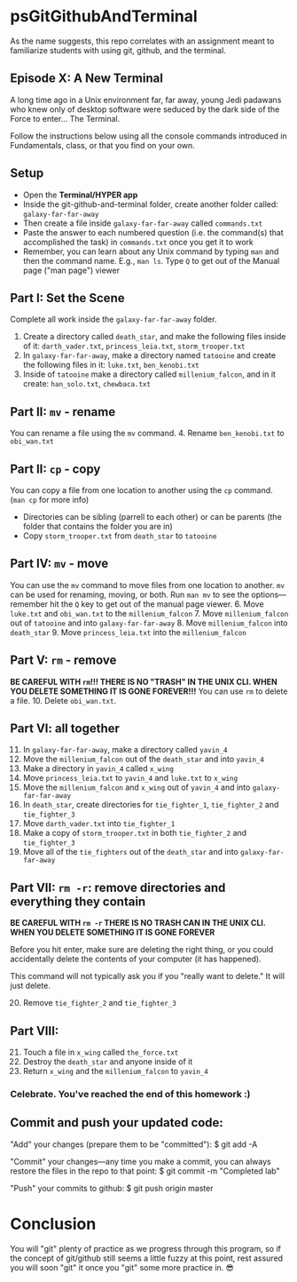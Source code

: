 # psGitGithubAndTerminal
As the name suggests, this repo correlates with an assignment meant to familiarize students with using git, github, and the terminal.

[](#episode-x-a-new-terminal)Episode X: A New Terminal
------------------------------------------------------
A long time ago in a Unix environment far, far away, young Jedi padawans who knew only of desktop software were seduced by the dark side of the Force to enter… The Terminal.

Follow the instructions below using all the console commands introduced in Fundamentals, class, or that you find on your own.

[](#setup)Setup
---------------
*   Open the **Terminal/HYPER app**
*   Inside the git-github-and-terminal folder, create another folder called: `galaxy-far-far-away`
*   Then create a file inside `galaxy-far-far-away` called `commands.txt`
*   Paste the answer to each numbered question (i.e. the command(s) that accomplished the task) in `commands.txt` once you get it to work
*   Remember, you can learn about any Unix command by typing `man` and then the command name. E.g., `man ls`. Type `Q` to get out of the Manual page ("man page") viewer


[](#part-i-set-the-scene)Part I: Set the Scene
----------------------------------------------
Complete all work inside the `galaxy-far-far-away` folder.
1.  Create a directory called `death_star`, and make the following files inside of it: `darth_vader.txt`, `princess_leia.txt`, `storm_trooper.txt`
2.  In `galaxy-far-far-away`, make a directory named `tatooine` and create the following files in it: `luke.txt`, `ben_kenobi.txt`
3.  Inside of `tatooine` make a directory called `millenium_falcon`, and in it create: `han_solo.txt`, `chewbaca.txt`

[](#part-ii-mv---rename)Part II: `mv` - rename
----------------------------------------------
You can rename a file using the `mv` command.
4.  Rename `ben_kenobi.txt` to `obi_wan.txt`

[](#part-ii-cp---copy)Part II: `cp` - copy
------------------------------------------
You can copy a file from one location to another using the `cp` command. (`man cp` for more info)
*   Directories can be sibling (parrell to each other) or can be parents (the folder that contains the folder you are in)
*   Copy `storm_trooper.txt` from `death_star` to `tatooine`

[](#part-iv-mv---move)Part IV: `mv` - move
------------------------------------------
You can use the `mv` command to move files from one location to another. `mv` can be used for renaming, moving, or both. Run `man mv` to see the options—remember hit the `Q` key to get out of the manual page viewer.
6.  Move `luke.txt` and `obi_wan.txt` to the `millenium_falcon`
7.  Move `millenium_falcon` out of `tatooine` and into `galaxy-far-far-away`
8.  Move `millenium_falcon` into `death_star`
9.  Move `princess_leia.txt` into the `millenium_falcon`

[](#part-v-rm---remove)Part V: `rm` - remove
--------------------------------------------
**BE CAREFUL WITH `rm`!!! THERE IS NO "TRASH" IN THE UNIX CLI. WHEN YOU DELETE SOMETHING IT IS GONE FOREVER!!!**
You can use `rm` to delete a file.
10.  Delete `obi_wan.txt`.

[](#part-vi-all-together)Part VI: all together
----------------------------------------------
11.  In `galaxy-far-far-away`, make a directory called `yavin_4`
12.  Move the `millenium_falcon` out of the `death_star` and into `yavin_4`
13.  Make a directory in `yavin_4` called `x_wing`
14.  Move `princess_leia.txt` to `yavin_4` and `luke.txt` to `x_wing`
15.  Move the `millenium_falcon` and `x_wing` out of `yavin_4` and into `galaxy-far-far-away`
16.  In `death_star`, create directories for `tie_fighter_1`, `tie_fighter_2` and `tie_fighter_3`
17.  Move `darth_vader.txt` into `tie_fighter_1`
18.  Make a copy of `storm_trooper.txt` in both `tie_fighter_2` and `tie_fighter_3`
19.  Move all of the `tie_fighters` out of the `death_star` and into `galaxy-far-far-away`

[](#part-vii-rm--r-remove-directories-and-everything-they-contain)Part VII: `rm -r`: remove directories and everything they contain
----------------------------------------------
**BE CAREFUL WITH `rm -r` THERE IS NO TRASH CAN IN THE UNIX CLI. WHEN YOU DELETE SOMETHING IT IS GONE FOREVER**

Before you hit enter, make sure are deleting the right thing, or you could accidentally delete the contents of your computer (it has happened).

This command will not typically ask you if you "really want to delete." It will just delete.

20.  Remove `tie_fighter_2` and `tie_fighter_3`

[](#part-viii)Part VIII:
----------------------------------------------

21.  Touch a file in `x_wing` called `the_force.txt`
22.  Destroy the `death_star` and anyone inside of it
23.  Return `x_wing` and the `millenium_falcon` to `yavin_4`

### [](#celebrate-youve-reached-the-end-of-this-homework-)Celebrate. You've reached the end of this homework :)

[](#commit-and-push-your-updated-code)Commit and push your updated code:
----------------------------------------------

"Add" your changes (prepare them to be "committed"):
    $ git add -A

"Commit" your changes—any time you make a commit, you can always restore the files in the repo to that point:
    $ git commit -m "Completed lab"

"Push" your commits to github:
    $ git push origin master

[](#conclusion)Conclusion
=========================
You will "git" plenty of practice as we progress through this program, so if the concept of git/github still seems a little fuzzy at this point, rest assured you will soon "git" it once you "git" some more practice in. 😎